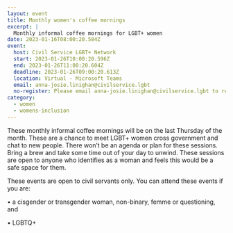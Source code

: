 ```yaml
---
layout: event
title: Monthly women's coffee mornings
excerpt: |
  Monthly informal coffee mornings for LGBT+ women
date: 2023-01-16T08:00:20.584Z
event:
  host: Civil Service LGBT+ Network
  start: 2023-01-26T10:00:20.596Z
  end: 2023-01-26T11:00:20.604Z
  deadline: 2023-01-26T09:00:20.613Z
  location: Virtual - Microsoft Teams
  email: anna-josie.linighan@civilservice.lgbt
  no-register: Please email anna-josie.linighan@civilservice.lgbt to register.
category:
  - women
  - womens-inclusion
---
```


These monthly informal coffee mornings will be on the last Thursday of the month. These are a chance to meet LGBT+ women cross government and chat to new people. There won’t be an agenda or plan for these sessions. Bring a brew and take some time out of your day to unwind. These sessions are open to anyone who identifies as a woman and feels this would be a safe space for them.

These events are open to civil servants only. You can attend these events if you are:

•	a cisgender or transgender woman, non-binary, femme or questioning, and

•	LGBTQ+
